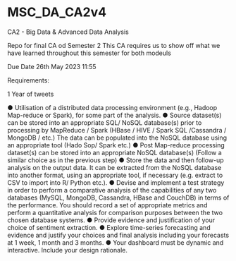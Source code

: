 # MSC_DA_CA2v4
CA2 - Big Data &amp; Advanced Data Analysis


Repo for final CA od Semester 2
This CA requires us to show off what we have learned throughout this semester for both modeuls

Due Date 26th May 2023 11:55

Requirements:

1 Year of tweets 

●	Utilisation of a distributed data processing environment (e.g., Hadoop Map-reduce or Spark), for some part of the analysis.
●	Source dataset(s) can be stored into an appropriate SQL/ NoSQL database(s) prior to processing by MapReduce / Spark (HBase / HIVE / Spark SQL /Cassandra / MongoDB / etc.) The data can be populated into the NoSQL database using an appropriate tool (Hado Sop/ Spark etc.)
●	Post Map-reduce processing dataset(s) can be stored into an appropriate NoSQL database(s) (Follow a similar choice as in the previous step)
●	Store the data and then follow-up analysis on the output data. It can be extracted from the NoSQL database into another format, using an appropriate tool, if necessary (e.g. extract to CSV to import into R/ Python etc.).
●	Devise and implement a test strategy in order to perform a comparative analysis of the capabilities of any two databases (MySQL, MongoDB, Cassandra, HBase and CouchDB) in terms of the performance. You should record a set of appropriate metrics and perform a quantitative analysis for comparison purposes between the two chosen database systems.
●	Provide evidence and justification of your choice of sentiment extraction.
●	Explore time-series forecasting and evidence and justify your choices and final analysis including your forecasts at  1 week, 1 month and 3 months.
●	Your dashboard must be dynamic and interactive. Include your design rationale.
